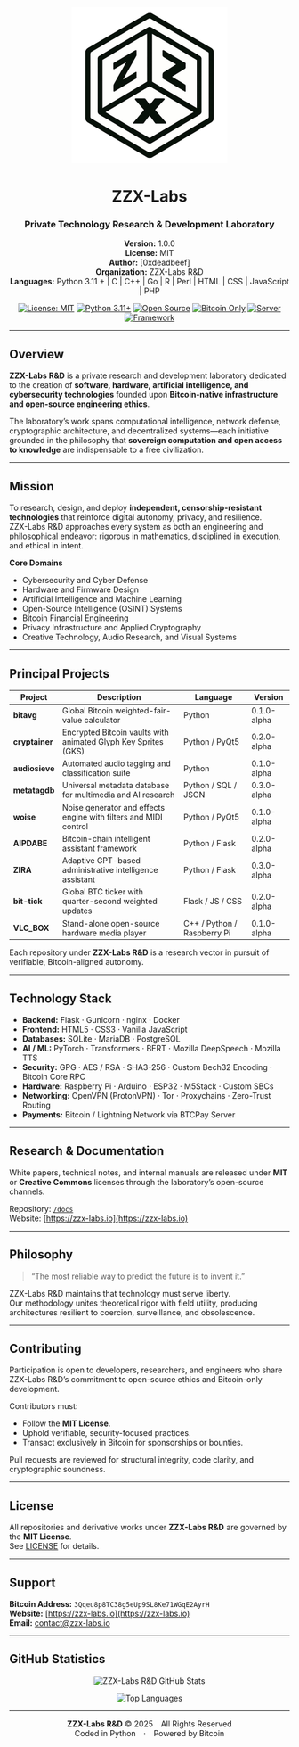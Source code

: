 <div align="center">
  <img src="logo.png" alt="ZZX-Labs" width="280" height="280"/>

# ZZX-Labs
### Private Technology Research & Development Laboratory

**Version:** 1.0.0  
**License:** MIT  
**Author:** [0xdeadbeef]  
**Organization:** ZZX-Labs R&D  
**Languages:** Python 3.11 +  |  C |  C++ |  Go |  R |  Perl |  HTML |  CSS |  JavaScript |  PHP  

[![License: MIT](https://img.shields.io/badge/License-MIT-blue.svg)](LICENSE)
[![Python 3.11+](https://img.shields.io/badge/Python-3.11+-brightgreen.svg)]()
[![Open Source](https://img.shields.io/badge/Source-Open%20&%20Transparent-0f0.svg)]()
[![Bitcoin Only](https://img.shields.io/badge/Payments-Bitcoin-orange.svg)]()
[![Server](https://img.shields.io/badge/Server-nginx-blue.svg)]()
[![Framework](https://img.shields.io/badge/API-Flask-black.svg)]()
</div>


---

## Overview

**ZZX-Labs R&D** is a private research and development laboratory dedicated to the creation of **software, hardware, artificial intelligence, and cybersecurity technologies** founded upon **Bitcoin-native infrastructure and open-source engineering ethics**.  

The laboratory’s work spans computational intelligence, network defense, cryptographic architecture, and decentralized systems—each initiative grounded in the philosophy that **sovereign computation and open access to knowledge** are indispensable to a free civilization.


---

## Mission

To research, design, and deploy **independent, censorship-resistant technologies** that reinforce digital autonomy, privacy, and resilience.  
ZZX-Labs R&D approaches every system as both an engineering and philosophical endeavor: rigorous in mathematics, disciplined in execution, and ethical in intent.

**Core Domains**

- Cybersecurity and Cyber Defense  
- Hardware and Firmware Design  
- Artificial Intelligence and Machine Learning  
- Open-Source Intelligence (OSINT) Systems  
- Bitcoin Financial Engineering  
- Privacy Infrastructure and Applied Cryptography  
- Creative Technology, Audio Research, and Visual Systems  


---

## Principal Projects

| Project | Description | Language | Version |
|----------|--------------|-----------|----------|
| **bitavg** | Global Bitcoin weighted-fair-value calculator | Python | 0.1.0-alpha |
| **cryptainer** | Encrypted Bitcoin vaults with animated Glyph Key Sprites (GKS) | Python / PyQt5 | 0.2.0-alpha |
| **audiosieve** | Automated audio tagging and classification suite | Python | 0.1.0-alpha |
| **metatagdb** | Universal metadata database for multimedia and AI research | Python / SQL / JSON | 0.3.0-alpha |
| **woise** | Noise generator and effects engine with filters and MIDI control | Python / PyQt5 | 0.1.0-alpha |
| **AIPDABE** | Bitcoin-chain intelligent assistant framework | Python / Flask | 0.2.0-alpha |
| **ZIRA** | Adaptive GPT-based administrative intelligence assistant | Python / Flask | 0.3.0-alpha |
| **bit-tick** | Global BTC ticker with quarter-second weighted updates | Flask / JS / CSS | 0.2.0-alpha |
| **VLC_BOX** | Stand-alone open-source hardware media player | C++ / Python / Raspberry Pi | 0.1.0-alpha |

Each repository under **ZZX-Labs R&D** is a research vector in pursuit of verifiable, Bitcoin-aligned autonomy.


---

## Technology Stack

- **Backend:** Flask · Gunicorn · nginx · Docker  
- **Frontend:** HTML5 · CSS3 · Vanilla JavaScript  
- **Databases:** SQLite · MariaDB · PostgreSQL  
- **AI / ML:** PyTorch · Transformers · BERT · Mozilla DeepSpeech · Mozilla TTS  
- **Security:** GPG · AES / RSA · SHA3-256 · Custom Bech32 Encoding · Bitcoin Core RPC  
- **Hardware:** Raspberry Pi · Arduino · ESP32 · M5Stack · Custom SBCs  
- **Networking:** OpenVPN (ProtonVPN) · Tor · Proxychains · Zero-Trust Routing  
- **Payments:** Bitcoin / Lightning Network via BTCPay Server  


---

## Research & Documentation

White papers, technical notes, and internal manuals are released under **MIT** or **Creative Commons** licenses through the laboratory’s open-source channels.  

Repository: [`/docs`](./docs)  
Website: [https://zzx-labs.io](https://zzx-labs.io)


---

## Philosophy

> “The most reliable way to predict the future is to invent it.”

ZZX-Labs R&D maintains that technology must serve liberty.  
Our methodology unites theoretical rigor with field utility, producing architectures resilient to coercion, surveillance, and obsolescence.


---

## Contributing

Participation is open to developers, researchers, and engineers who share ZZX-Labs R&D’s commitment to open-source ethics and Bitcoin-only development.  

Contributors must:  
- Follow the **MIT License**.  
- Uphold verifiable, security-focused practices.  
- Transact exclusively in Bitcoin for sponsorships or bounties.  

Pull requests are reviewed for structural integrity, code clarity, and cryptographic soundness.


---

## License

All repositories and derivative works under **ZZX-Labs R&D** are governed by the **MIT License**.  
See [LICENSE](LICENSE) for details.


---

## Support

**Bitcoin Address:** `3Qqeu8p8TC38g5eUp9SL8Ke71WGqE2AyrH`  
**Website:** [https://zzx-labs.io](https://zzx-labs.io)  
**Email:** contact@zzx-labs.io  


---

## GitHub Statistics

<div align="center">

![ZZX-Labs R&D GitHub Stats](https://github-readme-stats-zzx-labs.vercel.app/api?username=ZZX-Labs&show_icons=true&include_all_commits=true&count_private=true&rank_icon=percentile&theme=chartreuse-dark)

![Top Languages](https://github-readme-stats-zzx-labs.vercel.app/api/top-langs/?username=ZZX-Labs&layout=compact&langs_count=8&theme=chartreuse-dark)

</div>


---

<div align="center">

**ZZX-Labs R&D** © 2025 All Rights Reserved  
Coded in Python · Powered by Bitcoin

</div>

